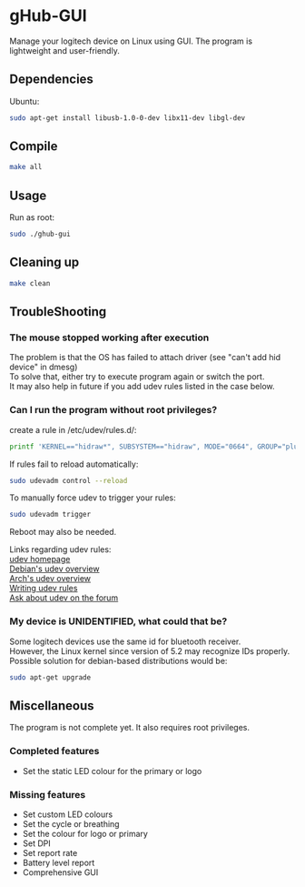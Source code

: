# gHub-GUI
Manage your logitech device on Linux using GUI.
The program is lightweight and user-friendly.

## Dependencies

Ubuntu:

```bash
sudo apt-get install libusb-1.0-0-dev libx11-dev libgl-dev
```

## Compile

```bash
make all
```

## Usage

Run as root:
```bash
sudo ./ghub-gui
```

## Cleaning up

```bash
make clean
```

## TroubleShooting

### The mouse stopped working after execution
The problem is that the OS has failed to attach driver (see "can't add hid device" in dmesg)  
To solve that, either try to execute program again or switch the port.  
It may also help in future if you add udev rules listed in the case below.

### Can I run the program without root privileges?

create a rule in /etc/udev/rules.d/:

```bash
printf 'KERNEL=="hidraw*", SUBSYSTEM=="hidraw", MODE="0664", GROUP="plugdev"\nSUBSYSTEM=="usb", ATTRS{idVendor}=="046d", ATTRS{idProduct}=="c083", GROUP="ubuntu", MODE="066"\nSUBSYSTEM=="usb_DEVICE", ATTRS{idVendor}=="046d", ATTRS{idProduct}=="c083", GROUP="ubuntu", MODE="066"' | sudo tee /etc/udev/rules.d/99-hidraw-permission.rules
```

If rules fail to reload automatically:

```bash
sudo udevadm control --reload
```

To manually force udev to trigger your rules:

```bash
sudo udevadm trigger
```
Reboot may also be needed.  

Links regarding udev rules:  
[udev homepage](http://www.kernel.org/pub/linux/utils/kernel/hotplug/udev/udev.html)  
[Debian's udev overview](http://wiki.debian.org/udev)  
[Arch's udev overview](https://wiki.archlinux.org/index.php/udev)  
[Writing udev rules](http://www.reactivated.net/udevrules.php)  
[Ask about udev on the forum](http://vger.kernel.org/vger-lists.html#linux-hotplug)  

### My device is UNIDENTIFIED, what could that be?
Some logitech devices use the same id for bluetooth receiver.  
However, the Linux kernel since version of 5.2 may recognize IDs properly.  
Possible solution for debian-based distributions would be:  

```bash
sudo apt-get upgrade
```

## Miscellaneous
The program is not complete yet.
It also requires root privileges.

### Completed features
- Set the static LED colour for the primary or logo

### Missing features
- Set custom LED colours
- Set the cycle or breathing
- Set the colour for logo or primary
- Set DPI
- Set report rate
- Battery level report
- Comprehensive GUI

